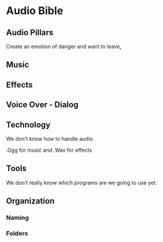 # Audio Bible

## Audio Pillars
Create an emotion of danger and want to leave, 

## Music


## Effects


## Voice Over - Dialog


## Technology
We don't know how to handle audio.

.Ogg for music and .Wav for effects 

## Tools
We don't really know which programs are we going to use yet.

## Organization

### Naming

### Folders

